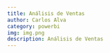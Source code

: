 ```yaml
---
title: Análisis de Ventas
author: Carlos Alva
category: powerbi
img: img.png
description: Análisis de Ventas
---
```

